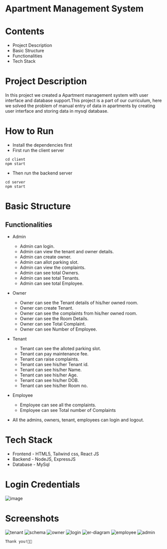 # Apartment Management System

# Contents
- Project Description
- Basic Structure
- Functionalities
- Tech Stack

# Project Description

In this project we created a Apartment management system with user interface and database support.This project is a part of our curriculum, here we solved the problem of manual entry of data in apartments by creating user interface and storing data in mysql database.

# How to Run

- Install the dependencies first
- First run the client server
```
cd client
npm start
```
- Then run the backend server
```
cd server
npm start
```
# Basic Structure

## Functionalities

- Admin
  - Admin can login.
  - Admin can view the tenant and owner details.
  - Admin can create owner.
  - Admin can allot parking slot.
  - Admin can view the complaints.
  - Admin can see total Owners.
  - Admin can see total Tenants.
  - Admin can see total Employee.
- Owner
  - Owner can see the Tenant details of his/her owned room.
  - Owner can create Tenant.
  - Owner can see the complaints from his/her owned room.
  - Owner can see the Room Details.
  - Owner can see Total Complaint.
  - Owner can see Number of Employee.
- Tenant

  - Tenant can see the alloted parking slot.
  - Tenant can pay maintenance fee.
  - Tenant can raise complaints.
  - Tenant can see his/her Tenant id.
  - Tenant can see his/her Name.
  - Tenant can see his/her Age.
  - Tenant can see his/her DOB.
  - Tenant can see his/her Room no.

- Employee

  - Employee can see all the complaints.
  - Employee can see Total number of Complaints

- All the admins, owners, tenant, employees can login and logout.

# Tech Stack

- Frontend - HTML5, Tailwind css, React JS
- Backend - NodeJS, ExpressJS
- Database - MySql

# Login Credentials 

![image](https://github.com/akashb2003/dbms-project/assets/103527635/08b69c28-fdb7-4fee-95c5-7ab11d993486)


# Screenshots

![tenant](https://github.com/akashb2003/dbms-project/assets/103527635/a1754d8e-6075-4bd2-8138-f021ae3daa62)
![schema](https://github.com/akashb2003/dbms-project/assets/103527635/15868921-c299-4dcb-a9c6-3ec6a948694d)
![owner](https://github.com/akashb2003/dbms-project/assets/103527635/7c1f51a7-8a2d-4ef5-ace4-5d2bd1f3816f)
![login](https://github.com/akashb2003/dbms-project/assets/103527635/70fa76fe-ac4c-453b-8565-31b64560071e)
![er-diagram](https://github.com/akashb2003/dbms-project/assets/103527635/3d263478-995e-43ff-b64b-f87ba86d0600)
![employee](https://github.com/akashb2003/dbms-project/assets/103527635/e89a9281-34b1-446f-86dc-70896a089606)
![admin](https://github.com/akashb2003/dbms-project/assets/103527635/9d393103-aa71-4dfc-b590-954fee858e27)


`Thank you!🧑‍💻`
